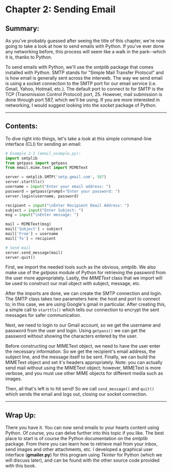 # Chapter 2: Sending Email

## Summary:

As you've probably guessed after seeing the title of this chapter, we're now going to take a look at how to send emails with Python. If you've ever done any networking before, this process will seem like a walk in the park--which it is, thanks to Python. 

To send emails with Python, we'll use the *smtplib* package that comes installed with Python. SMTP stands for "Simple Mail Transfer Protocol" and is how email is generally sent across the interweb. The way we send email is using a socket connection to the SMTP port for our email service (i.e. Gmail, Yahoo, Hotmail, etc.). The default port to connect to for SMTP is the TCP (Transmission Control Protocol) port, 25. However, mail submission is done through port 587, which we'll be using. If you are more interested in networking, I would suggest looking into the *socket* package of Python.

---

## Contents:

To dive right into things, let's take a look at this simple command-line interface (CLI) for sending an email:

```python
# Example 2-1 (email_example.py):
import smtplib
from getpass import getpass
from email.mime.text import MIMEText

server = smtplib.SMTP('smtp.gmail.com', 587)
server.starttls()
username = input("Enter your email address: ")
password = getpass(prompt="Enter your password: ")
server.login(username, password)

recipient = input("\nEnter Recipient Email Address: ")
subject = input("Enter Subject: ")
msg = input("\nEnter message: ")

mail = MIMEText(msg)
mail['Subject'] = subject
mail['From'] = username
mail['To'] = recipient

# Send mail
server.send_message(mail)
server.quit()
```

First, we import the needed tools such as the obvious, *smtplib*. We also make use of the *getpass* module of Python for retrieving the password from the user more appropriately. Lastly, the *MIMEText* class that we import will be used to construct our mail object with subject, message, etc. 

After the imports are done, we can create the SMTP connection and login. The SMTP class takes two parameters here: the host and port to connect to; in this case, we are using Google's gmail in particular. After creating this, a simple call to `starttls()` which tells our connection to encrypt the sent messages for safer communication. 

Next, we need to login to our Gmail account, so we get the username and password from the user and login. Using `getpass()` we can get the password without showing the characters entered by the user.

Before constructing our MIMEText object, we need to have the user enter the necessary information. So we get the recipient's email address, the subject line, and the message itself to be sent. Finally, we can build the MIMEText object and set it's headers appropriately. Note: you can actually send mail without using the MIMEText object; however, MIMEText is more verbose, and you must use other MIME objects for different media such as images.

Then, all that's left is to hit send! So we call `send_message()` and `quit()` which sends the email and logs out, closing our socket connection. 

---

## Wrap Up: 

There you have it. You can now send emails to your hearts content using Python. Of course, you can delve further into this topic if you like. The best place to start is of course the Python documentation on the *smtplib* package. From there you can learn how to retrieve mail from your inbox, send images and other attachments, etc. I developed a graphical user interface (**gmailer.py**) for this program using *Tkinter* for Python (which we will discuss later), and can be found with the other source code provided with this book. 


